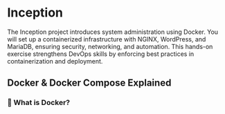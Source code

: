# Inception

  The Inception project introduces system administration using Docker. You will set up a containerized infrastructure with NGINX, WordPress, and MariaDB, ensuring security, networking, and automation. This hands-on exercise strengthens DevOps skills by enforcing best practices in containerization and deployment.



## Docker & Docker Compose Explained

  ### 📌 What is Docker?
